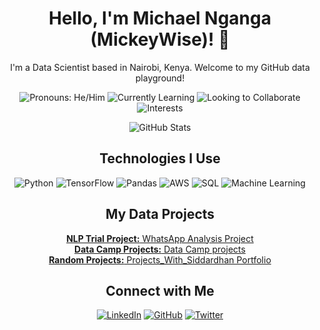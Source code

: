 <!-- Header Section -->
<h1 align="center">Hello, I'm Michael Nganga (MickeyWise)! 👋</h1>

<!-- Introduction -->
<p align="center">I'm a Data Scientist based in Nairobi, Kenya. Welcome to my GitHub data playground!</p>

<!-- Badges -->
<p align="center">
  <img src="https://img.shields.io/badge/Pronouns-He%2FHim-blueviolet" alt="Pronouns: He/Him">
  <img src="https://img.shields.io/badge/Learning-Advanced%20Machine%20Learning-brightgreen" alt="Currently Learning">
  <img src="https://img.shields.io/badge/Collaboration-Open%20to%20Data%20Projects-important" alt="Looking to Collaborate">
  <img src="https://img.shields.io/badge/Interests-Data%20Analysis%2C%20Machine%20Learning%2C%20Cloud%20Computing%2C%20Cybersecurity-informational" alt="Interests">
</p>

<!-- GitHub Stats -->
<p align="center">
  <img src="https://github-readme-stats.vercel.app/api?username=mickeywise&show_icons=true&theme=radical" alt="GitHub Stats">
</p>

<!-- Technologies -->
<h2 align="center">Technologies I Use</h2>
<p align="center">
  <img src="https://img.shields.io/badge/Python-★★★-blue" alt="Python">
  <img src="https://img.shields.io/badge/TensorFlow-★★☆-orange" alt="TensorFlow">
  <img src="https://img.shields.io/badge/Pandas-★★★-yellow" alt="Pandas">
  <img src="https://img.shields.io/badge/AWS-★★☆-blue" alt="AWS">
  <img src="https://img.shields.io/badge/SQL-★★★-blue" alt="SQL">
  <img src="https://img.shields.io/badge/Machine%20Learning-★★★-green" alt="Machine Learning">
</p>

<!-- Projects -->
<h2 align="center">My Data Projects</h2>
<p align="center">
  <a href="https://github.com/mickeywise/WhatsApp_Project"><strong>NLP Trial Project:</strong> WhatsApp Analysis Project</a><br>
  <a href="https://github.com/mickeywise/Python_dcamp/tree/master/datacamp"><strong>Data Camp Projects:</strong> Data Camp projects</a><br>
  <a href="https://github.com/mickeywise/Projects_With_Siddardhan"><strong>Random Projects:</strong> Projects_With_Siddardhan Portfolio</a><br>
</p>

<!-- Connect with Me -->
<h2 align="center">Connect with Me</h2>
<p align="center">
  <a href="https://www.linkedin.com/in/michael-nganga/"><img src="https://img.shields.io/badge/LinkedIn-Connect-blue" alt="LinkedIn"></a>
  <a href="https://github.com/mickeywise"><img src="https://img.shields.io/badge/GitHub-Follow-blue" alt="GitHub"></a>
  <a href="https://twitter.com/MachiraKrieger"><img src="https://img.shields.io/badge/Twitter-Follow-blue" alt="Twitter"></a>
</p>

